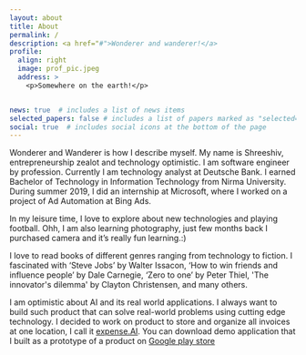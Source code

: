 ```yaml
---
layout: about
title: About
permalink: /
description: <a href="#">Wonderer and wanderer!</a>
profile:
  align: right
  image: prof_pic.jpeg
  address: >
    <p>Somewhere on the earth!</p>


news: true  # includes a list of news items
selected_papers: false # includes a list of papers marked as "selected={true}"
social: true  # includes social icons at the bottom of the page
---
```


Wonderer and Wanderer is how I describe myself. My name is Shreeshiv, entrepreneurship zealot and technology optimistic. I am software engineer by profession. Currently I am technology analyst at Deutsche Bank. I earned Bachelor of Technology in Information Technology from Nirma University. During summer 2019, I did an internship at Microsoft, where I worked on a project of Ad Automation at Bing Ads. 

In my leisure time, I love to explore about new technologies and playing football. Ohh, I am also learning photography, just few months back I purchased camera and it’s really fun learning.:)

I love to read books of different genres ranging from technology to fiction. I fascinated with ‘Steve Jobs’ by Walter Issacon, ‘How to win friends and influence people’ by Dale Carnegie, ‘Zero to one’ by Peter Thiel, 'The innovator's dilemma' by Clayton Christensen,  and many others. 

I am optimistic about AI and its real world applications. I always want to build such product that can solve real-world problems using cutting edge technology. I decided to work on product to store and organize all invoices at one location, I call it [expense.AI](/expenseai/). You can download demo application that I built as a prototype of a product on [Google play store](https://play.google.com/store/apps/details?id=com.tufanProtocol.onboardscreen)



